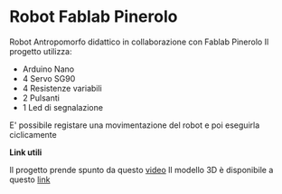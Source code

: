 # Robot Fablab Pinerolo
Robot Antropomorfo didattico in collaborazione con Fablab Pinerolo
Il progetto utilizza:
- Arduino Nano
- 4 Servo SG90
- 4 Resistenze variabili
- 2 Pulsanti
- 1 Led di segnalazione

E' possibile registare una movimentazione del robot e poi eseguirla ciclicamente

**Link utili**

Il progetto prende spunto da questo [video](https://youtu.be/SAOT3-3pB34?si=McyX3ZUwawycxd_Z)
Il modello 3D è disponibile a questo [link](https://cults3d.com/en/3d-model/gadget/robotic-arm-fabri_creator-2)
